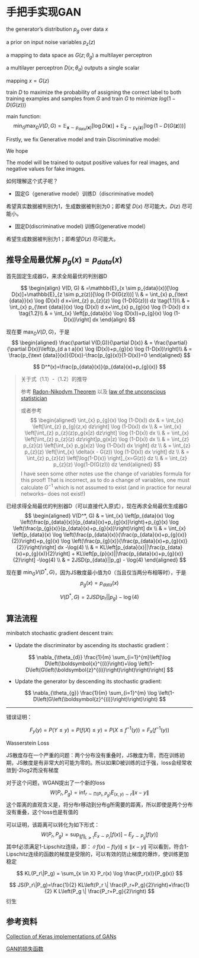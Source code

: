 # 手把手实现GAN





the generator’s distribution $p_g$ over data $x$

a prior on input noise variables $p_z(z)$

a mapping to data space as $G(z;\theta_g)$  a multilayer perceptron

a multilayer perceptron $D(x;\theta_d)$ outputs a single scalar

mapping $x = G(z)$



train $D$ to maximize the probability of assigning the correct label to both training examples and samples from $G$ and train $G$ to minimize $log(1 − D(G(z)))$



main function:
$$
\min _{G} \max _{D} V(D, G)=\mathbb{E}_{\boldsymbol{x} \sim p_{\mathrm{data}}(\boldsymbol{x})}[\log D(\boldsymbol{x})]+\mathbb{E}_{\boldsymbol{z} \sim p_{\boldsymbol{z}}(\boldsymbol{z})}[\log (1-D(G(\boldsymbol{z})))]
$$


Firstly, we fix Generative model and train Discriminative model:

We hope 

The model will be trained to output positive values for real images, and negative values for fake images.

如何理解这个式子呢？

- 固定G（generative model）训练D（discriminative model)

希望真实数据被判别为1，生成数据被判别为0；即希望 $D(x)$ 尽可能大，$D(z)$ 尽可能小。

- 固定D(discriminative model) 训练G(generative model）

希望生成数据被判别为1；即希望$D(z)$ 尽可能大。



## 推导全局最优解 $p_g(x) =p_{data}(x)$

首先固定生成器G，来求全局最优的判别器D

$$
\begin{align}
V(D, G) 
& =\mathbb{E}_{x \sim p_{data}(x)}[\log D(x)]+\mathbb{E}_{z \sim p_z(z)}[\log (1-D(G(z)))] \\
& = \int_{x} p_{\text {data}}(x) \log (D(x)) d x+\int_{z} p_{z}(z) \log (1-D(G(z))) dz \tag{1.1}\\
& = \int_{x} p_{\text {data}}(x) \log (D(x)) d x+\int_{x} p_{g}(x) \log (1-D(x)) d x \tag{1.2}\\
& = \int_{x} \left[p_{data}(x) \log (D(x))+p_{g}(x) \log (1-D(x))\right] dx
\end{align}
$$

现在要 $\max _{D} V(D, G)$，于是
$$
\begin{aligned}
\frac{\partial V(D,G)}{\partial D(x)}
& = \frac{\partial}{\partial D(x)}\left(p_{d a t a}(x) \log (D(x))+p_{g}(x) \log (1-D(x))\right)\\
& = \frac{p_{\text {data}}(x)}{D(x)}-\frac{p_{g}(x)}{1-D(x)}=0
\end{aligned}
$$

$$
D^*(x)=\frac{p_{data}(x)}{p_{data}(x)+p_{g}(x)}
$$

> 关于式（1.1）-（1.2）的推导
>
> 参考 [Radon-Nikodym Theorem](https://en.wikipedia.org/wiki/Radon–Nikodym_theorem) 以及 [law of the unconscious statistician](https://en.wikipedia.org/wiki/Law_of_the_unconscious_statistician) 
>
> 或者参考
> $$
> \begin{aligned}
> \int_{x} p_{g}(x) \log (1-D(x)) dx 
> & = \int_{x} \left[\int_{z} p_{g}(z,x) dz\right] \log (1-D(x)) dx \\
> & = \int_{x} \left[\int_{z} p_{z}(z)p_g(x|z) dz\right] \log (1-D(x)) dx \\
> & = \int_{x} \left[\int_{z} p_{z}(z) dz\right]p_g(x|z) \log (1-D(x)) dx \\
> & = \int_{z} p_{z}(z) \left[\int_{x}  p_g(x|z) \log (1-D(x)) dx \right] dz \\
> & = \int_{z} p_{z}(z) \left[\int_{x}  \delta(x - G(z)) \log (1-D(x)) dx \right] dz \\
> & = \int_{z} p_{z}(z) \left[\log(1-D(x)) \right]_{x=G(z)} dz \\
> & = \int_{z} p_{z}(z) \log(1-D(G(z))) dz
> \end{aligned}
> $$
> I have seen some other notes use the change of variables formula for this proof! That is incorrect, as to do a change of variables, one must calculate $G^{-1}$ which is not assumed to exist (and in practice for neural networks– does not exist!)

已经求得全局最优的判别器D（可以直接代入原式），现在再求全局最优生成器G
$$
\begin{aligned}
V(D^*, G)
& = \int_{x} \left[p_{data}(x) \log \left(\frac{p_{data}(x)}{p_{data}(x)+p_{g}(x)}\right)+p_{g}(x) \log \left(\frac{p_{g}(x)}{p_{data}(x)+p_{g}(x)}\right)\right] dx \\
& = \int_{x} \left[p_{data}(x) \log \left(\frac{p_{data}(x)}{\frac{p_{data}(x)+p_{g}(x)}{2}}\right)+p_{g}(x) \log \left(\frac{p_{g}(x)}{\frac{p_{data}(x)+p_{g}(x)}{2}}\right)\right] dx -\log(4) \\
& = KL\left[p_{data}(x)||\frac{p_{data}(x)+p_{g}(x)}{2}\right] + KL\left[p_{p}(x)||\frac{p_{data}(x)+p_{g}(x)}{2}\right] -\log(4) \\
& = 2JSD(p_{data}||p_g) - \log(4)
\end{aligned}
$$

现在要 $\min _{G} V(D^*, G)$，因为JS散度最小值为0（当且仅当两分布相等时），于是
$$
p_g(x) =p_{data}(x)
$$


$$
V(D^*, G) = 2JSD(p_r||p_g) - \log(4)
$$




## 算法流程

minibatch stochastic gradient descent train:

- Update the discriminator by ascending its stochastic gradient：

$$
\nabla_{\theta_{d}} \frac{1}{m} \sum_{i=1}^{m}\left[\log D\left(\boldsymbol{x}^{(i)}\right)+\log \left(1-D\left(G\left(\boldsymbol{z}^{(i)}\right)\right)\right)\right]
$$

- Update the generator by descending its stochastic gradient:

$$
\nabla_{\theta_{g}} \frac{1}{m} \sum_{i=1}^{m} \log \left(1-D\left(G\left(\boldsymbol{z}^{(i)}\right)\right)\right)
$$



---

错误证明：

$$
F_y(y) = P(Y \leq y) = P(f(X) \leq y) = P(X \leq f^{-1}(y)) = F_x(f^{-1}(y))
$$





Wasserstein Loss

JS散度存在一个严重的问题：两个分布没有重叠时，JS散度为零，而在训练初期，JS散度是有非常大的可能为零的。所以如果D被训练的过于强，loss会经常收敛到-2log2而没有梯度

对于这个问题，WGAN提出了一个新的loss
$$
W\left(P_{r}, P_{g}\right)=\inf _{r \sim \prod\left(P_{r}, P_{g}\right)} E_{(x, y) \sim r}\|x-y\|
$$
这个距离的直观含义是，将分布r移动到分布g所需要的距离，所以即使是两个分布没有重叠，这个loss也是有值的

可以证明，该距离可以转化为如下形式：
$$
W\left(P_{r}, P_{g}\right)=\sup _{\|f\|_{L \succeq 1}} E_{x \sim P_{r}}[f(x)]-E_{y \sim P_{g}}[f(y)]
$$
其中f必须满足1-Lipschitz连续，即：$\|f(x)-f(y)\| \leq\|x-y\|$  可以看到，符合1-Lipschitz连续的函数的梯度是受限的，可以有效的防止梯度的爆炸，使训练更加稳定

$$
KL(P_r\|P_g) = \sum_{x \in X} P_r(x) \log \frac{P_r(x)}{P_g(x)}
$$

$$
JS(P_r\|P_g)=\frac{1}{2} KL\left(P_r \| \frac{P_r+P_g}{2}\right)+\frac{1}{2} K L\left(P_g \| \frac{P_r+P_g}{2}\right)
$$
衍生

## 参考资料

[Collection of Keras implementations of GANs](https://github.com/eriklindernoren/Keras-GAN)

[GAN的损失函数](https://zhuanlan.zhihu.com/p/72195907)







